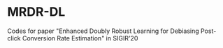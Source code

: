 # MRDR-DL
Codes for paper "Enhanced Doubly Robust Learning for Debiasing Post-click Conversion Rate Estimation" in SIGIR'20
